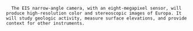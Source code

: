 
      The EIS narrow-angle camera, with an eight-megapixel sensor, will produce high-resolution color and stereoscopic images of Europa. It will study geologic activity, measure surface elevations, and provide context for other instruments.
    